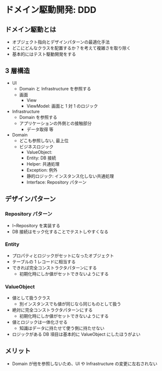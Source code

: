 # ドメイン駆動開発: DDD

## ドメイン駆動とは

- オブジェクト指向とデザインパターンの最適化手法
- どこにどんなクラスを配置するか？を考えて複雑さを取り除く
- 基本的にはテスト駆動開発をする

## 3 層構造

- UI
  - Domain と Infrastructure を参照する
  - 画面
    - View
    - ViewModel: 画面と 1 対 1 のロジック
- Infrastructure
  - Domain を参照する
  - アプリケーションの外側との接触部分
    - データ取得 等
- Domain
  - どこも参照しない, 最上位
  - ビジネスロジック
    - ValueObject:
    - Entity: DB 接続
    - Helper: 共通処理
    - Exception: 例外
    - 静的ロジック: インスタンス化しない共通処理
    - Interface: Repository パターン

## デザインパターン

### Repository パターン

- I~Repository を実装する
- DB 接続はモック化することでテストしやすくなる

### Entity

- プロパティとロジックがセットになったオブジェクト
- テーブルの 1 レコードに相当する
- できれば完全コンストラクタパターンにする
  - 初期化時にしか値がセットできないようにする

### ValueObject

- 値として扱うクラス
  - 別インスタンスでも値が同じなら同じものとして扱う
- 絶対に完全コンストラクタパターンにする
  - 初期化時にしか値がセットできないようにする
- 値とロジックは一体化させる
  - 知識はデータに持たせて使う側に持たせない
- ロジックがある DB 項目は基本的に ValueObject にしたほうがよい

## メリット

- Domain が他を参照しないため、UI や Infrastructure の変更に左右されない

